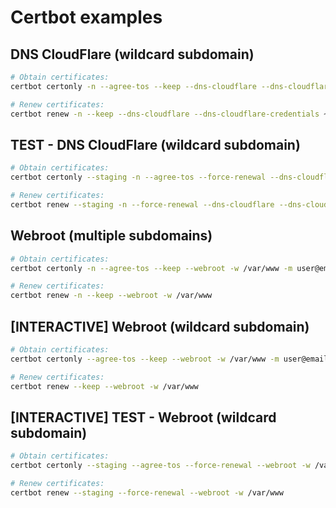 # Certbot examples

## DNS CloudFlare (wildcard subdomain)

```sh
# Obtain certificates:
certbot certonly -n --agree-tos --keep --dns-cloudflare --dns-cloudflare-credentials ~/.secrets/certbot/cloudflare.ini -m user@email.com -d example.com,*.example.com

# Renew certificates:
certbot renew -n --keep --dns-cloudflare --dns-cloudflare-credentials ~/.secrets/certbot/cloudflare.ini
```

## TEST - DNS CloudFlare (wildcard subdomain)

```sh
# Obtain certificates:
certbot certonly --staging -n --agree-tos --force-renewal --dns-cloudflare --dns-cloudflare-credentials ~/.secrets/certbot/cloudflare.ini -m user@email.com -d example.com,*.example.com

# Renew certificates:
certbot renew --staging -n --force-renewal --dns-cloudflare --dns-cloudflare-credentials ~/.secrets/certbot/cloudflare.ini
```

## Webroot (multiple subdomains)

```sh
# Obtain certificates:
certbot certonly -n --agree-tos --keep --webroot -w /var/www -m user@email.com -d example.com,www.example.com,api.example.com

# Renew certificates:
certbot renew -n --keep --webroot -w /var/www
```

## [INTERACTIVE] Webroot (wildcard subdomain)

```sh
# Obtain certificates:
certbot certonly --agree-tos --keep --webroot -w /var/www -m user@email.com -d example.com,*.example.com

# Renew certificates:
certbot renew --keep --webroot -w /var/www
```

## [INTERACTIVE] TEST - Webroot (wildcard subdomain)

```sh
# Obtain certificates:
certbot certonly --staging --agree-tos --force-renewal --webroot -w /var/www -m user@email.com -d example.com,*.example.com

# Renew certificates:
certbot renew --staging --force-renewal --webroot -w /var/www
```
